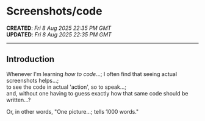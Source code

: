 # Screenshots/code    

**CREATED**: *Fri 8 Aug 2025 22:35 PM GMT*  
**UPDATED**: *Fri 8 Aug 2025 22:35 PM GMT*  

-----

## Introduction  

Whenever I'm learning *how to code*...; I often find that seeing actual screenshots helps...;     
to see the code in actual 'action', so to speak...;  
and, without one having to guess exactly how that same code should be written...?    

Or, in other words, "One picture...; tells 1000 words."   

